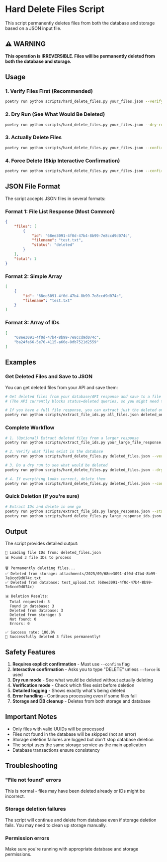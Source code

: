 # Hard Delete Files Script

This script permanently deletes files from both the database and storage based on a JSON input file.

## ⚠️ WARNING
**This operation is IRREVERSIBLE. Files will be permanently deleted from both the database and storage.**

## Usage

### 1. Verify Files First (Recommended)
```bash
poetry run python scripts/hard_delete_files.py your_files.json --verify
```

### 2. Dry Run (See What Would Be Deleted)
```bash
poetry run python scripts/hard_delete_files.py your_files.json --dry-run
```

### 3. Actually Delete Files
```bash
poetry run python scripts/hard_delete_files.py your_files.json --confirm
```

### 4. Force Delete (Skip Interactive Confirmation)
```bash
poetry run python scripts/hard_delete_files.py your_files.json --confirm --force
```

## JSON File Format

The script accepts JSON files in several formats:

### Format 1: File List Response (Most Common)
```json
{
    "files": [
        {
            "id": "68ee3091-4f0d-47b4-8b99-7e8ccd9d074c",
            "filename": "test.txt",
            "status": "deleted"
        }
    ],
    "total": 1
}
```

### Format 2: Simple Array
```json
[
    {
        "id": "68ee3091-4f0d-47b4-8b99-7e8ccd9d074c",
        "filename": "test.txt"
    }
]
```

### Format 3: Array of IDs
```json
[
    "68ee3091-4f0d-47b4-8b99-7e8ccd9d074c",
    "ba24fa66-5e76-4115-a66e-8db7521d2559"
]
```

## Examples

### Get Deleted Files and Save to JSON
You can get deleted files from your API and save them:

```bash
# Get deleted files from your database/API response and save to a file
# (The API currently blocks status=deleted queries, so you might need to get this data differently)

# If you have a full file response, you can extract just the deleted ones:
poetry run python scripts/extract_file_ids.py all_files.json deleted_only.json --status deleted
```

### Complete Workflow

```bash
# 1. (Optional) Extract deleted files from a larger response
poetry run python scripts/extract_file_ids.py your_large_file_response.json deleted_files.json --status deleted

# 2. Verify what files exist in the database
poetry run python scripts/hard_delete_files.py deleted_files.json --verify

# 3. Do a dry run to see what would be deleted
poetry run python scripts/hard_delete_files.py deleted_files.json --dry-run

# 4. If everything looks correct, delete them
poetry run python scripts/hard_delete_files.py deleted_files.json --confirm
```

### Quick Deletion (if you're sure)
```bash
# Extract IDs and delete in one go
poetry run python scripts/extract_file_ids.py large_response.json --status deleted
poetry run python scripts/hard_delete_files.py large_response_ids.json --confirm --force
```

## Output

The script provides detailed output:

```
📁 Loading file IDs from: deleted_files.json
📊 Found 3 file IDs to process

🗑️ Permanently deleting files...
✅ Deleted from storage: attachments/2025/09/68ee3091-4f0d-47b4-8b99-7e8ccd9d074c.txt
✅ Deleted from database: test_upload.txt (68ee3091-4f0d-47b4-8b99-7e8ccd9d074c)

📊 Deletion Results:
  Total requested: 3
  Found in database: 3
  Deleted from database: 3
  Deleted from storage: 3
  Not found: 0
  Errors: 0

✅ Success rate: 100.0%
🎉 Successfully deleted 3 files permanently!
```

## Safety Features

1. **Requires explicit confirmation** - Must use `--confirm` flag
2. **Interactive confirmation** - Asks you to type "DELETE" unless `--force` is used
3. **Dry run mode** - See what would be deleted without actually deleting
4. **Verification mode** - Check which files exist before deletion
5. **Detailed logging** - Shows exactly what's being deleted
6. **Error handling** - Continues processing even if some files fail
7. **Storage and DB cleanup** - Deletes from both storage and database

## Important Notes

- Only files with valid UUIDs will be processed
- Files not found in the database will be skipped (not an error)
- Storage deletion failures are logged but don't stop database deletion
- The script uses the same storage service as the main application
- Database transactions ensure consistency

## Troubleshooting

### "File not found" errors
This is normal - files may have been deleted already or IDs might be incorrect.

### Storage deletion failures
The script will continue and delete from database even if storage deletion fails. You may need to clean up storage manually.

### Permission errors
Make sure you're running with appropriate database and storage permissions.